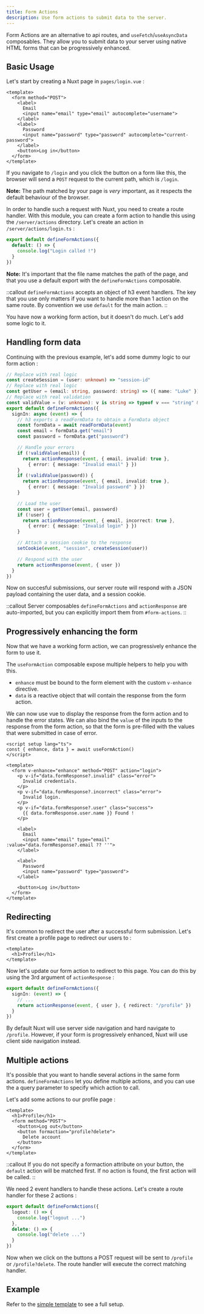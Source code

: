 ```yaml
---
title: Form Actions
description: Use form actions to submit data to the server.
---
```


Form Actions are an alternative to api routes, and `useFetch`/`useAsyncData` composables.
They allow you to submit data to your server using native HTML forms that can be progressively enhanced.

## Basic Usage

Let's start by creating a Nuxt page in `pages/login.vue` :

```vue [pages/login.vue]
<template>
  <form method="POST">
    <label>
      Email
      <input name="email" type="email" autocomplete="username">
    </label>
    <label>
      Password
      <input name="password" type="password" autocomplete="current-password">
    </label>
    <button>Log in</button>
  </form>
</template>
```

If you navigate to `/login` and you click the button on a form like this, the browser will send a `POST` request to the current path, which is `/login`.

**Note:** The path matched by your page is *very* important, as it respects the default behaviour of the browser.

In order to handle such a request with Nuxt, you need to create a route handler. With this module, you can create a form action to handle this using the `/server/actions` directory. Let's create an action in `/server/actions/login.ts` :

```ts [/server/actions/login.ts]
export default defineFormActions({
  default: () => {
    console.log("Login called !")
  }
})
```

**Note:** It's important that the file name matches the path of the page, and that you use a default export with the `defineFormActions` composable.

::callout
`defineFormActions` accepts an object of h3 event handlers. The key that you use only matters if you want to handle more than 1 action on the same route. By convention we use `default` for the main action.
::

You have now a working form action, but it doesn't do much. Let's add some logic to it.

## Handling form data

Continuing with the previous example, let's add some dummy logic to our form action :

```ts [/server/actions/login.ts]
// Replace with real logic
const createSession = (user: unknown) => "session-id"
// Replace with real logic
const getUser = (email: string, password: string) => ({ name: "Luke" })
// Replace with real validation
const validValue = (v: unknown): v is string => typeof v === "string" && v.length > 0
export default defineFormActions({
  signIn: async (event) => {
    // h3 exports a readFormData to obtain a FormData object
    const formData = await readFormData(event)
    const email = formData.get("email")
    const password = formData.get("password")

    // Handle your errors
    if (!validValue(email)) {
      return actionResponse(event, { email, invalid: true },
        { error: { message: "Invalid email" } })
    }
    if (!validValue(password)) {
      return actionResponse(event, { email, invalid: true },
        { error: { message: "Invalid password" } })
    }

    // Load the user
    const user = getUser(email, password)
    if (!user) {
      return actionResponse(event, { email, incorrect: true },
        { error: { message: "Invalid login" } })
    }

    // Attach a session cookie to the response
    setCookie(event, "session", createSession(user))

    // Respond with the user
    return actionResponse(event, { user })
  }
})
```

Now on succesful submissions, our server route will respond with a JSON payload containing the user data, and a session cookie.

::callout
Server composables `defineFormActions` and `actionResponse` are auto-imported, but you can explicitly import them from `#form-actions`.
::

## Progressively enhancing the form

Now that we have a working form action, we can progressively enhance the form to use it.

The `useFormAction` composable expose multiple helpers to help you with this.

- `enhance` must be bound to the form element with the custom `v-enhance` directive.
- `data` is a reactive object that will contain the response from the form action.

We can now use vue to display the response from the form action and to handle the error states. We can also bind the `value` of the inputs to the response from the form action, so that the form is pre-filled with the values that were submitted in case of error.

```vue [/pages/login.vue]
<script setup lang="ts">
const { enhance, data } = await useFormAction()
</script>

<template>
  <form v-enhance="enhance" method="POST" action="login">
    <p v-if="data.formResponse?.invalid" class="error">
      Invalid credentials.
    </p>
    <p v-if="data.formResponse?.incorrect" class="error">
      Invalid login.
    </p>
    <p v-if="data.formResponse?.user" class="success">
      {{ data.formResponse.user.name }} Found !
    </p>

    <label>
      Email
      <input name="email" type="email" :value="data.formResponse?.email ?? ''">
    </label>

    <label>
      Password
      <input name="password" type="password">
    </label>

    <button>Log in</button>
  </form>
</template>
```

## Redirecting

It's common to redirect the user after a successful form submission.
Let's first create a profile page to redirect our users to :

```vue [pages/profile.vue]
<template>
  <h1>Profile</h1>
</template>
```

Now let's update our form action to redirect to this page. You can do this by using the 3rd argument of `actionResponse` :

```ts [/server/actions/login.ts]
export default defineFormActions({
  signIn: (event) => {
    // ...
    return actionResponse(event, { user }, { redirect: "/profile" })
  }
})
```

By default Nuxt will use server side navigation and hard navigate to `/profile`. However, if your form is progressively enhanced, Nuxt will use client side navigation instead.

## Multiple actions

It's possible that you want to handle several actions in the same form actions.
`defineFormActions` let you define multiple actions, and you can use the a query parameter to specify which action to call.

Let's add some actions to our profile page :

```vue [pages/profile.vue]
<template>
  <h1>Profile</h1>
  <form method="POST">
    <button>Log out</button>
    <button formaction="profile?delete">
      Delete account
    </button>
  </form>
</template>
```

::callout
If you do not specify a formaction attribute on your button, the `default` action will be matched first. If no action is found, the first action will be called.
::

We need 2 event handlers to handle these actions. Let's create a route handler for these 2 actions :

```ts [/server/actions/profile.ts]
export default defineFormActions({
  logout: () => {
    console.log("logout ...")
  },
  delete: () => {
    console.log("delete ...")
  }
})
```

Now when we click on the buttons a POST request will be sent to `/profile` or `/profile?delete`. The route handler will execute the correct matching handler.

## Example

Refer to the [simple template](https://github.com/Hebilicious/form-actions-nuxt-examples/tree/simple) to see a full setup.
